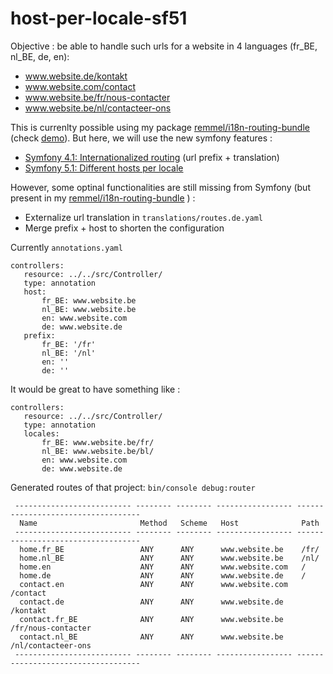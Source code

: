 # host-per-locale-sf51

Objective : be able to handle such urls for a website in 4 languages (fr_BE, nl_BE, de, en):
- www.website.de/kontakt
- www.website.com/contact
- www.website.be/fr/nous-contacter
- www.website.be/nl/contacteer-ons

This is currenlty possible using my package [remmel/i18n-routing-bundle](https://packagist.org/packages/remmel/i18n-routing-bundle) (check [demo](https://github.com/remmel/i18n-routing-demo)). But here, we will use the new symfony features :
 - [Symfony 4.1: Internationalized routing](https://symfony.com/blog/new-in-symfony-4-1-internationalized-routing) (url prefix + translation)
 - [Symfony 5.1: Different hosts per locale](https://symfony.com/blog/new-in-symfony-5-1-different-hosts-per-locale)

 However, some optinal functionalities are still missing from Symfony (but present in my [remmel/i18n-routing-bundle](https://packagist.org/packages/remmel/i18n-routing-bundle) ) :
 - Externalize url translation in `translations/routes.de.yaml`
 - Merge prefix + host to shorten the configuration

 Currently `annotations.yaml`
 ```
 controllers:
    resource: ../../src/Controller/
    type: annotation
    host:
        fr_BE: www.website.be
        nl_BE: www.website.be
        en: www.website.com
        de: www.website.de
    prefix:
        fr_BE: '/fr'
        nl_BE: '/nl'
        en: ''
        de: ''
```

It would be great to have something like :
 ```
 controllers:
    resource: ../../src/Controller/
    type: annotation
    locales:
        fr_BE: www.website.be/fr/
        nl_BE: www.website.be/bl/
        en: www.website.com
        de: www.website.de
```



Generated routes of that project: `bin/console debug:router`
```
 -------------------------- -------- -------- ----------------- ----------------------------------- 
  Name                       Method   Scheme   Host              Path                               
 -------------------------- -------- -------- ----------------- ----------------------------------- 
  home.fr_BE                 ANY      ANY      www.website.be    /fr/                               
  home.nl_BE                 ANY      ANY      www.website.be    /nl/                               
  home.en                    ANY      ANY      www.website.com   /                                  
  home.de                    ANY      ANY      www.website.de    /                                  
  contact.en                 ANY      ANY      www.website.com   /contact                           
  contact.de                 ANY      ANY      www.website.de    /kontakt                           
  contact.fr_BE              ANY      ANY      www.website.be    /fr/nous-contacter                 
  contact.nl_BE              ANY      ANY      www.website.be    /nl/contacteer-ons                 
 -------------------------- -------- -------- ----------------- ----------------------------------- 
```
